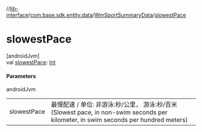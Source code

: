 //[lib-interface](../../../index.md)/[com.base.sdk.entity.data](../index.md)/[WmSportSummaryData](index.md)/[slowestPace](slowest-pace.md)

# slowestPace

[androidJvm]\
val [slowestPace](slowest-pace.md): [Int](https://kotlinlang.org/api/latest/jvm/stdlib/kotlin/-int/index.html)

#### Parameters

androidJvm

| | |
|---|---|
| slowestPace | 最慢配速 / 单位: 非游泳:秒/公里， 游泳:秒/百米(Slowest pace, in non-swim seconds per kilometer, in swim seconds per hundred meters) |
